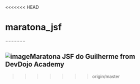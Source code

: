 <<<<<<< HEAD
# maratona_jsf
=======
## ![image](https://user-images.githubusercontent.com/83541826/157926189-7643c1a2-c9a7-4c66-a0a1-96cac9f7a536.png)Maratona JSF do Guilherme from DevDojo Academy 

>>>>>>> origin/master
